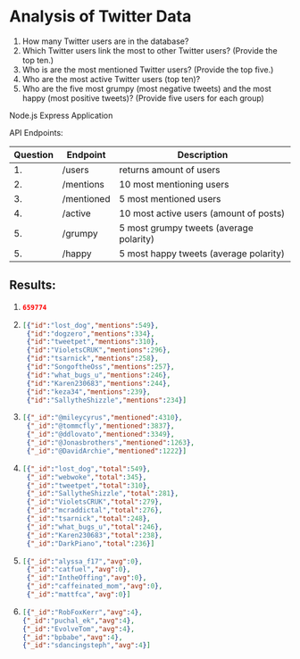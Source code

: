 # Analysis of Twitter Data

1. How many Twitter users are in the database?
2. Which Twitter users link the most to other Twitter users? (Provide the top ten.)
3. Who is are the most mentioned Twitter users? (Provide the top five.)
4. Who are the most active Twitter users (top ten)?
5. Who are the five most grumpy (most negative tweets) and the most happy (most positive tweets)? (Provide five users for each group)



Node.js Express Application

API Endpoints:

| Question | Endpoint   | Description                             |
| -------- | ---------- | --------------------------------------- |
| 1.       | /users     | returns amount of users                 |
| 2.       | /mentions  | 10 most mentioning users                |
| 3.       | /mentioned | 5 most mentioned users                  |
| 4.       | /active    | 10 most active users (amount of posts)  |
| 5.       | /grumpy    | 5 most grumpy tweets (average polarity) |
| 5.       | /happy     | 5 most happy tweets (average polarity)  |



## Results:

1. ```json
   659774
   ```

2. ```json
   [{"id":"lost_dog","mentions":549},
    {"id":"dogzero","mentions":334},
    {"id":"tweetpet","mentions":310},
    {"id":"VioletsCRUK","mentions":296},
    {"id":"tsarnick","mentions":258},
    {"id":"SongoftheOss","mentions":257},
    {"id":"what_bugs_u","mentions":246},
    {"id":"Karen230683","mentions":244},
    {"id":"keza34","mentions":239},
    {"id":"SallytheShizzle","mentions":234}]
   ```

3. ```json
   [{"_id":"@mileycyrus","mentioned":4310},
    {"_id":"@tommcfly","mentioned":3837},
    {"_id":"@ddlovato","mentioned":3349},
    {"_id":"@Jonasbrothers","mentioned":1263},
    {"_id":"@DavidArchie","mentioned":1222}]
   ```

4. ```json
   [{"_id":"lost_dog","total":549},
    {"_id":"webwoke","total":345},
    {"_id":"tweetpet","total":310},
    {"_id":"SallytheShizzle","total":281},
    {"_id":"VioletsCRUK","total":279},
    {"_id":"mcraddictal","total":276},
    {"_id":"tsarnick","total":248},
    {"_id":"what_bugs_u","total":246},
    {"_id":"Karen230683","total":238},
    {"_id":"DarkPiano","total":236}]
   ```

5. ```json
   [{"_id":"alyssa_f17","avg":0},
    {"_id":"catfuel","avg":0},
    {"_id":"IntheOffing","avg":0},
    {"_id":"caffeinated_mom","avg":0},
    {"_id":"mattfca","avg":0}]
   ```

6. ```json
   [{"_id":"RobFoxKerr","avg":4},
   {"_id":"puchal_ek","avg":4},
   {"_id":"EvolveTom","avg":4},
   {"_id":"bpbabe","avg":4},
   {"_id":"sdancingsteph","avg":4}]
   ```

   ​
